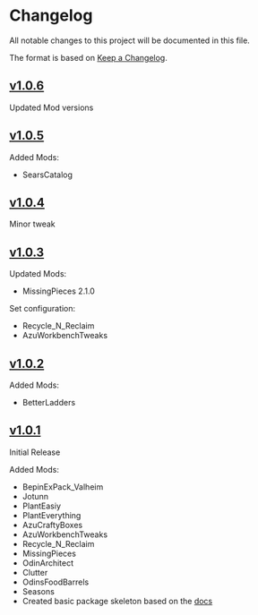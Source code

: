 # Changelog

All notable changes to this project will be documented in this file.

The format is based on [Keep a Changelog](https://keepachangelog.com/en/1.0.0/).

## [v1.0.6]

Updated Mod versions

## [v1.0.5]

Added Mods:

  - SearsCatalog

## [v1.0.4]

Minor tweak

## [v1.0.3]

Updated Mods:

  - MissingPieces 2.1.0

Set configuration:

  - Recycle_N_Reclaim
  - AzuWorkbenchTweaks

## [v1.0.2]

Added Mods:

  - BetterLadders

## [v1.0.1]

Initial Release

Added Mods:

  - BepinExPack_Valheim
  - Jotunn
  - PlantEasiy
  - PlantEverything
  - AzuCraftyBoxes
  - AzuWorkbenchTweaks
  - Recycle_N_Reclaim
  - MissingPieces
  - OdinArchitect
  - Clutter
  - OdinsFoodBarrels
  - Seasons
  - Created basic package skeleton based on the [docs]

[v1.0.6]: https://github.com/finn-epoch/moonheim_modpack/compare/v1.0.5...v1.0.6
[v1.0.5]: https://github.com/finn-epoch/moonheim_modpack/compare/v1.0.4...v1.0.5
[v1.0.4]: https://github.com/finn-epoch/moonheim_modpack/compare/v1.0.3...v1.0.4
[v1.0.3]: https://github.com/finn-epoch/moonheim_modpack/compare/v1.0.2...v1.0.3
[v1.0.2]: https://github.com/finn-epoch/moonheim_modpack/compare/v1.0.1...v1.0.2
[v1.0.1]: https://github.com/finn-epoch/moonheim_modpack/compare/v1.0.1...main
[docs]: https://thunderstore.io/package/create/docs/